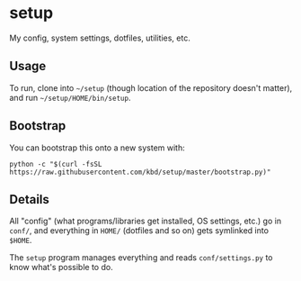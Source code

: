 # setup

My config, system settings, dotfiles, utilities, etc.

## Usage

To run, clone into `~/setup` (though location of the repository doesn't
matter), and run `~/setup/HOME/bin/setup`.

## Bootstrap

You can bootstrap this onto a new system with:

```python -c "$(curl -fsSL https://raw.githubusercontent.com/kbd/setup/master/bootstrap.py)"```

## Details

All "config" (what programs/libraries get installed, OS settings, etc.) go in
`conf/`, and everything in `HOME/` (dotfiles and so on) gets symlinked into
`$HOME`.

The `setup` program manages everything and reads `conf/settings.py` to know
what's possible to do.
